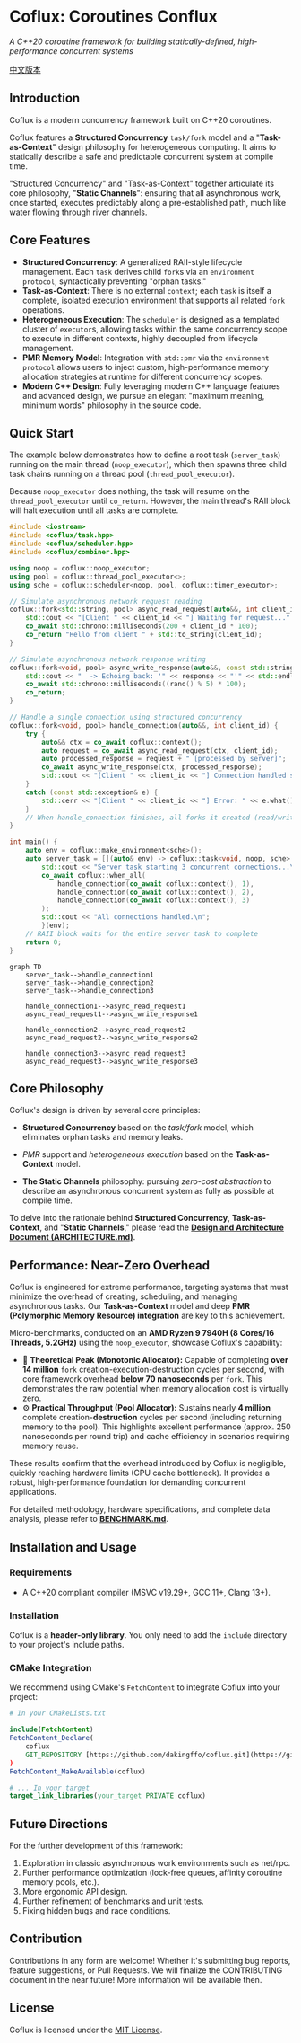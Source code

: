 # Coflux: Coroutines Conflux

[](https://isocpp.org/std/the-standard)
[](https://opensource.org/licenses/MIT)

*A C++20 coroutine framework for building statically-defined, high-performance concurrent systems*

[中文版本](./docs/README.zh.md)

## Introduction

Coflux is a modern concurrency framework built on C++20 coroutines.

Coflux features a **Structured Concurrency** `task/fork` model and a "**Task-as-Context**" design philosophy for heterogeneous computing. It aims to statically describe a safe and predictable concurrent system at compile time.

"Structured Concurrency" and "Task-as-Context" together articulate its core philosophy, "**Static Channels**": ensuring that all asynchronous work, once started, executes predictably along a pre-established path, much like water flowing through river channels.

## Core Features

  - **Structured Concurrency**: A generalized RAII-style lifecycle management. Each `task` derives child `fork`s via an `environment protocol`, syntactically preventing "orphan tasks."
  - **Task-as-Context**: There is no external `context`; each `task` is itself a complete, isolated execution environment that supports all related `fork` operations.
  - **Heterogeneous Execution**: The `scheduler` is designed as a templated cluster of `executor`s, allowing tasks within the same concurrency scope to execute in different contexts, highly decoupled from lifecycle management.
  - **PMR Memory Model**: Integration with `std::pmr` via the `environment protocol` allows users to inject custom, high-performance memory allocation strategies at runtime for different concurrency scopes.
  - **Modern C++ Design**: Fully leveraging modern C++ language features and advanced design, we pursue an elegant "maximum meaning, minimum words" philosophy in the source code.

## Quick Start

The example below demonstrates how to define a root task (`server_task`) running on the main thread (`noop_executor`), which then spawns three child task chains running on a thread pool (`thread_pool_executor`).

Because `noop_executor` does nothing, the task will resume on the `thread_pool_executor` until `co_return`. However, the main thread's RAII block will halt execution until all tasks are complete.

```c++
#include <iostream>
#include <coflux/task.hpp>
#include <coflux/scheduler.hpp>
#include <coflux/combiner.hpp>

using noop = coflux::noop_executor;
using pool = coflux::thread_pool_executor<>;
using sche = coflux::scheduler<noop, pool, coflux::timer_executor>;

// Simulate asynchronous network request reading
coflux::fork<std::string, pool> async_read_request(auto&&, int client_id) {
    std::cout << "[Client " << client_id << "] Waiting for request..." << std::endl;
    co_await std::chrono::milliseconds(200 + client_id * 100);
    co_return "Hello from client " + std::to_string(client_id);
}

// Simulate asynchronous network response writing
coflux::fork<void, pool> async_write_response(auto&&, const std::string& response) {
    std::cout << "  -> Echoing back: '" << response << "'" << std::endl;
    co_await std::chrono::milliseconds((rand() % 5) * 100);
    co_return;
}

// Handle a single connection using structured concurrency
coflux::fork<void, pool> handle_connection(auto&&, int client_id) {
    try {
        auto&& ctx = co_await coflux::context();
        auto request = co_await async_read_request(ctx, client_id);
        auto processed_response = request + " [processed by server]";
        co_await async_write_response(ctx, processed_response);
        std::cout << "[Client " << client_id << "] Connection handled successfully." << std::endl;
    }
    catch (const std::exception& e) {
        std::cerr << "[Client " << client_id << "] Error: " << e.what() << std::endl;
    }
    // When handle_connection finishes, all forks it created (read/write) are automatically cleaned up.
}

int main() {
    auto env = coflux::make_environment<sche>();
    auto server_task = [](auto& env) -> coflux::task<void, noop, sche> {
        std::cout << "Server task starting 3 concurrent connections...\n";
        co_await coflux::when_all(
            handle_connection(co_await coflux::context(), 1),
            handle_connection(co_await coflux::context(), 2),
            handle_connection(co_await coflux::context(), 3)
        );
        std::cout << "All connections handled.\n";
        }(env);
    // RAII block waits for the entire server task to complete
    return 0;
}
```

```mermaid
graph TD
    server_task-->handle_connection1
    server_task-->handle_connection2
    server_task-->handle_connection3

    handle_connection1-->async_read_request1
    async_read_request1-->async_write_response1

    handle_connection2-->async_read_request2
    async_read_request2-->async_write_response2

    handle_connection3-->async_read_request3
    async_read_request3-->async_write_response3
```

## Core Philosophy

Coflux's design is driven by several core principles:

* **Structured Concurrency** based on the *task/fork* model, which eliminates orphan tasks and memory leaks.

* *PMR* support and *heterogeneous execution* based on the **Task-as-Context** model.

* **The Static Channels** philosophy: pursuing *zero-cost abstraction* to describe an asynchronous concurrent system as fully as possible at compile time.

To delve into the rationale behind **Structured Concurrency**, **Task-as-Context**, and "**Static Channels**," please read the **[Design and Architecture Document (ARCHITECTURE.md)](./docs/ARCHITECTURE.en.md)**.

## Performance: Near-Zero Overhead

Coflux is engineered for extreme performance, targeting systems that must minimize the overhead of creating, scheduling, and managing asynchronous tasks. Our **Task-as-Context** model and deep **PMR (Polymorphic Memory Resource) integration** are key to this achievement.

Micro-benchmarks, conducted on an **AMD Ryzen 9 7940H (8 Cores/16 Threads, 5.2GHz)** using the `noop_executor`, showcase Coflux's capability:

  * 🚀 **Theoretical Peak (Monotonic Allocator):** Capable of completing **over 14 million** `fork` creation-execution-destruction cycles per second, with core framework overhead **below 70 nanoseconds** per `fork`. This demonstrates the raw potential when memory allocation cost is virtually zero.
  * ⚙️ **Practical Throughput (Pool Allocator):** Sustains nearly **4 million** complete creation-**destruction** cycles per second (including returning memory to the pool). This highlights excellent performance (approx. 250 nanoseconds per round trip) and cache efficiency in scenarios requiring memory reuse.

These results confirm that the overhead introduced by Coflux is negligible, quickly reaching hardware limits (CPU cache bottleneck). It provides a robust, high-performance foundation for demanding concurrent applications.

For detailed methodology, hardware specifications, and complete data analysis, please refer to **[BENCHMARK.md](./docs/BENCHMARK.en.md)**.

## Installation and Usage

### Requirements

  - A C++20 compliant compiler (MSVC v19.29+, GCC 11+, Clang 13+).

### Installation

Coflux is a **header-only library**. You only need to add the `include` directory to your project's include paths.

### CMake Integration

We recommend using CMake's `FetchContent` to integrate Coflux into your project:

```cmake
# In your CMakeLists.txt

include(FetchContent)
FetchContent_Declare(
    coflux
    GIT_REPOSITORY [https://github.com/dakingffo/coflux.git](https://github.com/dakingffo/coflux.git)
)
FetchContent_MakeAvailable(coflux)

# ... In your target
target_link_libraries(your_target PRIVATE coflux)
```

## Future Directions

For the further development of this framework:

1.  Exploration in classic asynchronous work environments such as net/rpc.
2.  Further performance optimization (lock-free queues, affinity coroutine memory pools, etc.).
3.  More ergonomic API design.
4.  Further refinement of benchmarks and unit tests.
5.  Fixing hidden bugs and race conditions.

## Contribution

Contributions in any form are welcome\! Whether it's submitting bug reports, feature suggestions, or Pull Requests.
We will finalize the CONTRIBUTING document in the near future\! More information will be available then.

## License

Coflux is licensed under the [MIT License](./LICENSE).